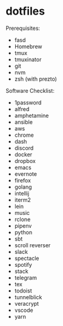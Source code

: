# dotfiles

Prerequisites:
- fasd
- Homebrew
- tmux
- tmuxinator
- git
- nvm
- zsh (with prezto)

Software Checklist:
- 1password
- alfred
- amphetamine
- ansible
- aws
- chrome
- dash
- discord
- docker
- dropbox
- emacs
- evernote
- firefox
- golang
- intellij
- iterm2
- lein
- music
- rclone
- pipenv
- python
- sbt
- scroll reverser
- slack
- spectacle
- spotify
- stack
- telegram
- tex
- todoist
- tunnelblick
- veracrypt
- vscode
- yarn
